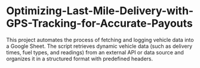 # Optimizing-Last-Mile-Delivery-with-GPS-Tracking-for-Accurate-Payouts
This project automates the process of fetching and logging vehicle data into a Google Sheet. The script retrieves dynamic vehicle data (such as delivery times, fuel types, and readings) from an external API or data source and organizes it in a structured format with predefined headers. 
